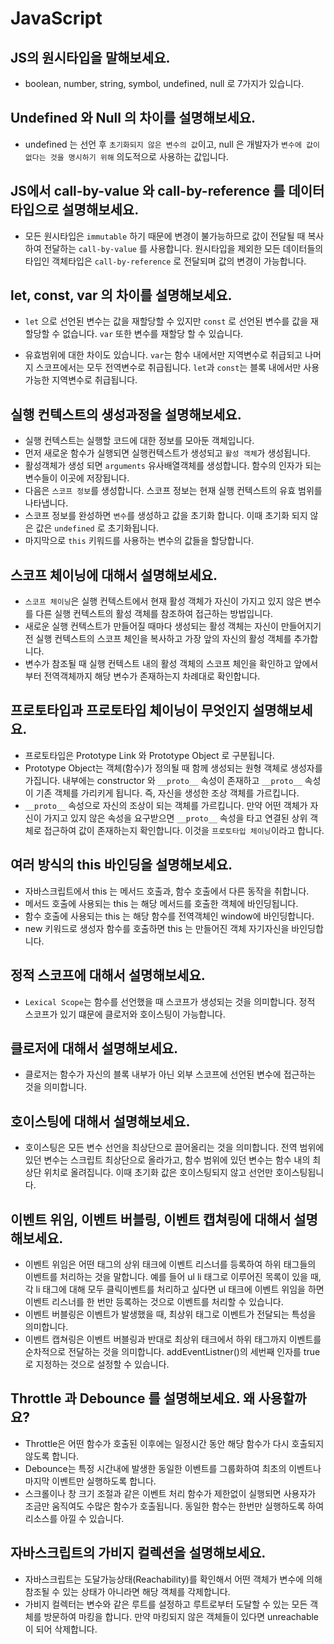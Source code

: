 # JavaScript



## JS의 원시타입을 말해보세요.

- boolean, number, string, symbol, undefined, null 로 7가지가 있습니다.



## Undefined 와 Null 의 차이를 설명해보세요.

- undefined 는 선언 후 `초기화되지 않은 변수의 값`이고, null 은 개발자가 `변수에 값이 없다는 것을 명시하기 위해` 의도적으로 사용하는 값입니다. 

  

## JS에서 call-by-value 와 call-by-reference 를 데이터 타입으로 설명해보세요.

- 모든 원시타입은 `immutable` 하기 때문에 변경이 불가능하므로 값이 전달될 때 복사하여 전달하는 `call-by-value` 를 사용합니다. 원시타입을 제외한 모든 데이터들의 타입인 객체타입은 `call-by-reference` 로 전달되며 값의 변경이 가능합니다.



## let, const, var 의 차이를 설명해보세요.

-  `let` 으로 선언된 변수는 값을 재할당할 수 있지만 `const` 로 선언된 변수를 값을 재할당할 수 없습니다. `var` 또한 변수를 재할당 할 수 있습니다.

- 유효범위에 대한 차이도 있습니다. `var`는 함수 내에서만 지역변수로 취급되고 나머지 스코프에서는 모두 전역변수로 취급됩니다. `let`과 `const`는 블록 내에서만 사용가능한 지역변수로 취급됩니다.

  

## 실행 컨텍스트의 생성과정을 설명해보세요.

- 실행 컨텍스트는 실행할 코드에 대한 정보를 모아둔 객체입니다.
- 먼저 새로운 함수가 실행되면 실행컨텍스트가 생성되고 `활성 객체`가 생성됩니다. 
- 활성객체가 생성 되면 `arguments` 유사배열객체를 생성합니다. 함수의 인자가 되는 변수들이 이곳에 저장됩니다.
- 다음은 `스코프 정보`를 생성합니다. 스코프 정보는 현재 실행 컨텍스트의 유효 범위를 나타냅니다.
- 스코프 정보를 완성하면 `변수`를 생성하고 값을 초기화 합니다. 이때 초기화 되지 않은 값은 `undefined` 로 초기화됩니다.
- 마지막으로 `this` 키워드를 사용하는 변수의 값들을 할당합니다. 



## 스코프 체이닝에 대해서 설명해보세요.

- `스코프 체이닝`은 실행 컨텍스트에서 현재 활성 객체가 자신이 가지고 있지 않은 변수를 다른 실행 컨텍스트의 활성 객체를 참조하여 접근하는 방법입니다. 
- 새로운 실행 컨텍스트가 만들어질 때마다 생성되는 활성 객체는 자신이 만들어지기 전 실행 컨텍스트의 스코프 체인을 복사하고 가장 앞의 자신의 활성 객체를 추가합니다.
- 변수가 참조될 때 실행 컨텍스트 내의 활성 객체의 스코프 체인을 확인하고 앞에서부터 전역객체까지 해당 변수가 존재하는지 차례대로 확인합니다.



## 프로토타입과 프로토타입 체이닝이 무엇인지 설명해보세요.

- 프로토타입은 Prototype Link 와 Prototype Object 로 구분됩니다. 
- Prototype Object는 객체(함수)가 정의될 때 함께 생성되는 원형 객체로 생성자를 가집니다. 내부에는 constructor 와 `__proto__` 속성이 존재하고 `__proto__` 속성이 기존 객체를 가리키게 됩니다. 즉, 자신을 생성한 조상 객체를 가르킵니다.
- `__proto__` 속성으로 자신의 조상이 되는 객체를 가르킵니다. 만약 어떤 객체가 자신이 가지고 있지 않은 속성을 요구받으면 `__proto__` 속성을 타고 연결된 상위 객체로 접근하여 값이 존재하는지 확인합니다. 이것을 `프로토타입 체이닝`이라고 합니다.



## 여러 방식의 this 바인딩을 설명해보세요.

- 자바스크립트에서 this 는 메서드 호출과, 함수 호출에서 다른 동작을 취합니다. 
- 메서드 호출에 사용되는 this 는 해당 메서드를 호출한 객체에 바인딩됩니다.
- 함수 호출에 사용되는 this 는 해당 함수를 전역객체인 window에 바인딩합니다.
- new 키워드로 생성자 함수를 호출하면 this 는 만들어진 객체 자기자신을 바인딩합니다. 



## 정적 스코프에 대해서 설명해보세요.

- `Lexical Scope`는 함수를 선언했을 때 스코프가 생성되는 것을 의미합니다. 정적 스코프가 있기 떄문에 클로저와 호이스팅이 가능합니다.



## 클로저에 대해서 설명해보세요.

- 클로저는 함수가 자신의 블록 내부가 아닌 외부 스코프에 선언된 변수에 접근하는 것을 의미합니다. 



## 호이스팅에 대해서 설명해보세요.

- 호이스팅은 모든 변수 선언을 최상단으로 끌어올리는 것을 의미합니다. 전역 범위에 있던 변수는 스크립트 최상단으로 올라가고, 함수 범위에 있던 변수는 함수 내의 최상단 위치로 올려집니다. 이때 초기화 값은 호이스팅되지 않고 선언만 호이스팅됩니다. 



## 이벤트 위임, 이벤트 버블링, 이벤트 캡쳐링에 대해서 설명해보세요.

- 이벤트 위임은 어떤 태그의 상위 태크에 이벤트 리스너를 등록하여 하위 태그들의 이벤트를 처리하는 것을 말합니다. 예를 들어 ul li 태그로 이루어진 목록이 있을 때, 각 li 태그에 대해 모두 클릭이벤트를 처리하고 싶다면 ul 태크에 이벤트 위임을 하면 이벤트 리스너를 한 번만 등록하는 것으로 이벤트를 처리할 수 있습니다.
- 이벤트 버블링은 이벤트가 발생했을 때, 최상위 태그로 이벤트가 전달되는 특성을 의미합니다.
- 이벤트 캡쳐링은 이벤트 버블링과 반대로 최상위 태크에서 하위 태그까지 이벤트를 순차적으로 전달하는 것을 의미합니다. addEventListner()의 세번째 인자를 true로 지정하는 것으로 설정할 수 있습니다.



## Throttle 과 Debounce 를 설명해보세요. 왜 사용할까요?

- Throttle은 어떤 함수가 호출된 이후에는 일정시간 동안 해당 함수가 다시 호출되지 않도록 합니다.
- Debounce는 특정 시간내에 발생한 동일한 이벤트를 그룹화하여 최초의 이벤트나 마지막 이벤트만 실행하도록 합니다.
- 스크롤이나 창 크기 조절과 같은 이벤트 처리 함수가 제한없이 실행되면 사용자가 조금만 움직여도 수많은 함수가 호출됩니다. 동일한 함수는 한번만 실행하도록 하여 리소스를 아낄 수 있습니다.



## 자바스크립트의 가비지 컬렉션을 설명해보세요.

- 자바스크립트는 도달가능상태(Reachability)를 확인해서 어떤 객체가 변수에 의해 참조될 수 있는 상태가 아니라면 해당 객체를 각제합니다.
- 가비지 컬렉터는 변수와 같은 루트를 설정하고 루트로부터 도달할 수 있는 모든 객체를 방문하여 마킹을 합니다. 만약 마킹되지 않은 객체들이 있다면 unreachable 이 되어 삭제합니다.